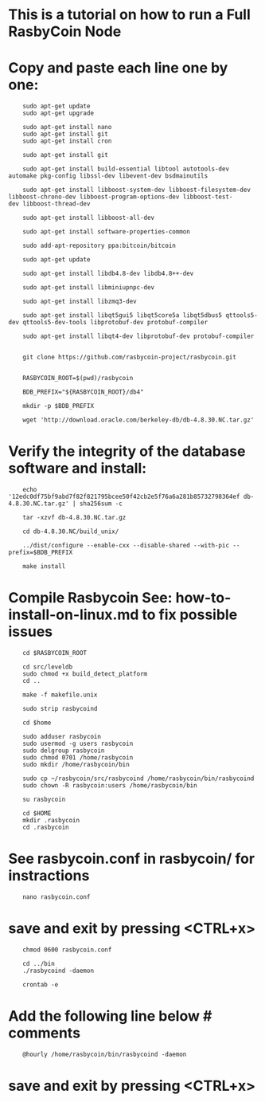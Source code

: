 # This is a tutorial on how to run a Full RasbyCoin Node
#
# Copy and paste each line one by one:

        sudo apt-get update
        sudo apt-get upgrade
        
        sudo apt-get install nano
        sudo apt-get install git
        sudo apt-get install cron
        
        sudo apt-get install git
 
        sudo apt-get install build-essential libtool autotools-dev automake pkg-config libssl-dev libevent-dev bsdmainutils
 
        sudo apt-get install libboost-system-dev libboost-filesystem-dev libboost-chrono-dev libboost-program-options-dev libboost-test-         dev libboost-thread-dev
 
        sudo apt-get install libboost-all-dev
 
        sudo apt-get install software-properties-common
 
        sudo add-apt-repository ppa:bitcoin/bitcoin
 
        sudo apt-get update
 
        sudo apt-get install libdb4.8-dev libdb4.8++-dev
 
        sudo apt-get install libminiupnpc-dev
 
        sudo apt-get install libzmq3-dev
 
        sudo apt-get install libqt5gui5 libqt5core5a libqt5dbus5 qttools5-dev qttools5-dev-tools libprotobuf-dev protobuf-compiler
 
        sudo apt-get install libqt4-dev libprotobuf-dev protobuf-compiler
        
        
        git clone https://github.com/rasbycoin-project/rasbycoin.git
        
        
        RASBYCOIN_ROOT=$(pwd)/rasbycoin
        
        BDB_PREFIX="${RASBYCOIN_ROOT}/db4"
        
        mkdir -p $BDB_PREFIX
        
        wget 'http://download.oracle.com/berkeley-db/db-4.8.30.NC.tar.gz'
        
# Verify the integrity of the database software and install:
        
        echo '12edc0df75bf9abd7f82f821795bcee50f42cb2e5f76a6a281b85732798364ef db-4.8.30.NC.tar.gz' | sha256sum -c
        
        tar -xzvf db-4.8.30.NC.tar.gz
        
        cd db-4.8.30.NC/build_unix/
        
        ../dist/configure --enable-cxx --disable-shared --with-pic --prefix=$BDB_PREFIX
        
        make install
        
        
# Compile Rasbycoin     See: how-to-install-on-linux.md to fix possible issues

        cd $RASBYCOIN_ROOT
        
        cd src/leveldb
        sudo chmod +x build_detect_platform
        cd ..
        
        make -f makefile.unix
        
        sudo strip rasbycoind
        
        cd $home
        
        sudo adduser rasbycoin
        sudo usermod -g users rasbycoin
        sudo delgroup rasbycoin
        sudo chmod 0701 /home/rasbycoin
        sudo mkdir /home/rasbycoin/bin 

        sudo cp ~/rasbycoin/src/rasbycoind /home/rasbycoin/bin/rasbycoind
        sudo chown -R rasbycoin:users /home/rasbycoin/bin
        
        su rasbycoin
        
        cd $HOME
        mkdir .rasbycoin
        cd .rasbycoin
        
# See rasbycoin.conf in rasbycoin/ for instractions

        nano rasbycoin.conf
        
# save and exit by pressing <CTRL+x>

        chmod 0600 rasbycoin.conf
        
        cd ../bin
        ./rasbycoind -daemon
        
        crontab -e
# Add the following line below # comments

        @hourly /home/rasbycoin/bin/rasbycoind -daemon
        
# save and exit by pressing <CTRL+x>
        
